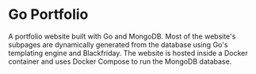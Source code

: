 # Go Portfolio

A portfolio website built with Go and MongoDB.
Most of the website's subpages are dynamically generated from the database using
Go's templating engine and Blackfriday.
The website is hosted inside a Docker container and uses Docker Compose to run
the MongoDB database.